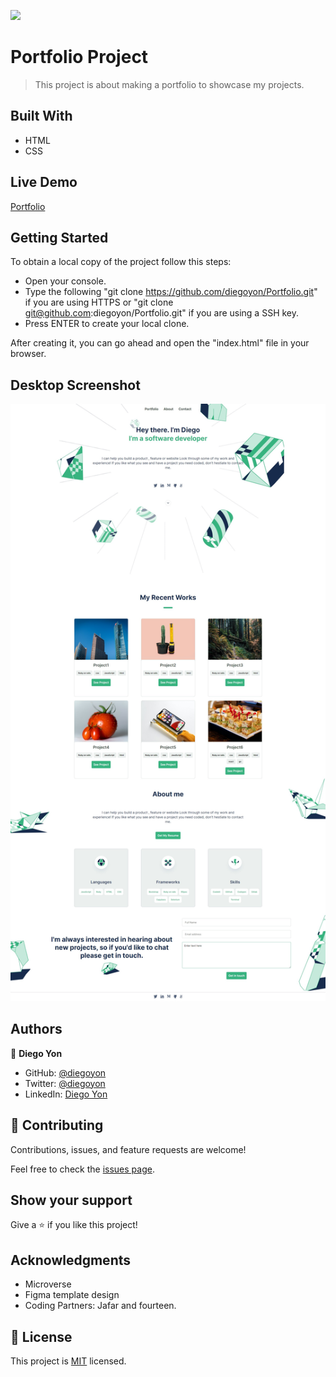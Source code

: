 ![](https://img.shields.io/badge/Microverse-blueviolet)

# Portfolio Project

> This project is about making a portfolio to showcase my projects.

## Built With

- HTML
- CSS

## Live Demo

[Portfolio](https://diegoyon.github.io/Portfolio/)

## Getting Started

To obtain a local copy of the project follow this steps:
- Open your console.
- Type the following "git clone https://github.com/diegoyon/Portfolio.git" if you are using HTTPS or "git clone git@github.com:diegoyon/Portfolio.git" if you are using a SSH key.
- Press ENTER to create your local clone.

After creating it, you can go ahead and open the "index.html" file in your browser.

## Desktop Screenshot
![Screenshot](/screenshots/screenshot-desktop.png)

## Authors

👤 **Diego Yon**

- GitHub: [@diegoyon](https://github.com/diegoyon)
- Twitter: [@diegoyon](https://twitter.com/diegoyon)
- LinkedIn: [Diego Yon](https://www.linkedin.com/in/diego-yon-9311aa41/)

## 🤝 Contributing

Contributions, issues, and feature requests are welcome!

Feel free to check the [issues page](../../issues/).

## Show your support

Give a ⭐️ if you like this project!

## Acknowledgments

- Microverse
- Figma template design
- Coding Partners: Jafar and fourteen.

## 📝 License

This project is [MIT](./MIT.md) licensed.

